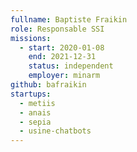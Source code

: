 ```yaml
---
fullname: Baptiste Fraikin
role: Responsable SSI
missions:
  - start: 2020-01-08
    end: 2021-12-31
    status: independent
    employer: minarm
github: bafraikin
startups:
  - metiis
  - anais
  - sepia
  - usine-chatbots
---
```

